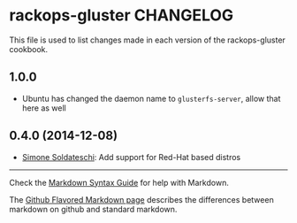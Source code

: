rackops-gluster CHANGELOG
=========================

This file is used to list changes made in each version of the rackops-gluster cookbook.

1.0.0
-----

- Ubuntu has changed the daemon name to `glusterfs-server`, allow that here as well

0.4.0 (2014-12-08)
-----
- [Simone Soldateschi][siso]: Add support for Red-Hat based distros

- - -
Check the [Markdown Syntax Guide](http://daringfireball.net/projects/markdown/syntax) for help with Markdown.

The [Github Flavored Markdown page](http://github.github.com/github-flavored-markdown/) describes the differences between markdown on github and standard markdown.

[siso]: https://github.com/siso
